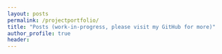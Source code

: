```yaml
---
layout: posts
permalink: /projectportfolio/
title: "Posts (work-in-progress, please visit my GitHub for more)"
author_profile: true
header:
---
```

